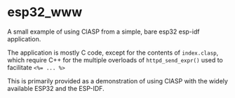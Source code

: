 # esp32_www

A small example of using ClASP from a simple, bare esp32 esp-idf application.

The application is mostly C code, except for the contents of `index.clasp`, which require C++ for the multiple overloads of `httpd_send_expr()` used to facilitate `<%= ... %>`

This is primarily provided as a demonstration of using ClASP with the widely available ESP32 and the ESP-IDF.

